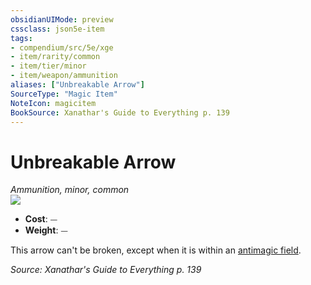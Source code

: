 ```yaml
---
obsidianUIMode: preview
cssclass: json5e-item
tags:
- compendium/src/5e/xge
- item/rarity/common
- item/tier/minor
- item/weapon/ammunition
aliases: ["Unbreakable Arrow"]
SourceType: "Magic Item"
NoteIcon: magicitem
BookSource: Xanathar's Guide to Everything p. 139
---
```

# Unbreakable Arrow
*Ammunition, minor, common*  
![](/2-Mechanics/CLI/items/img/unbreakable-arrow.webp#right)  

- **Cost**: ⏤
- **Weight**: ⏤

This arrow can't be broken, except when it is within an [antimagic field](/2-Mechanics/CLI/spells/antimagic-field.md).

*Source: Xanathar's Guide to Everything p. 139*